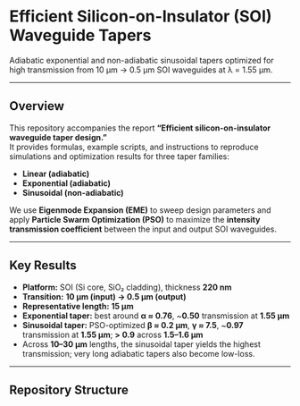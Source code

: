 # Efficient Silicon-on-Insulator (SOI) Waveguide Tapers
Adiabatic exponential and non-adiabatic sinusoidal tapers optimized for high transmission from 10 µm → 0.5 µm SOI waveguides at λ = 1.55 µm.

---

## Overview
This repository accompanies the report **“Efficient silicon-on-insulator waveguide taper design.”**  
It provides formulas, example scripts, and instructions to reproduce simulations and optimization results for three taper families:

- **Linear (adiabatic)**
- **Exponential (adiabatic)**
- **Sinusoidal (non-adiabatic)**

We use **Eigenmode Expansion (EME)** to sweep design parameters and apply **Particle Swarm Optimization (PSO)** to maximize the **intensity transmission coefficient** between the input and output SOI waveguides.

---

## Key Results
- **Platform:** SOI (Si core, SiO₂ cladding), thickness **220 nm**  
- **Transition:** **10 µm (input) → 0.5 µm (output)**  
- **Representative length:** **15 µm**  
- **Exponential taper:** best around **α ≈ 0.76**, ~**0.50** transmission at **1.55 µm**  
- **Sinusoidal taper:** PSO-optimized **β ≈ 0.2 µm**, **γ ≈ 7.5**, ~**0.97** transmission at **1.55 µm**; **> 0.9** across **1.5–1.6 µm**  
- Across **10–30 µm** lengths, the sinusoidal taper yields the highest transmission; very long adiabatic tapers also become low-loss.

---

## Repository Structure
